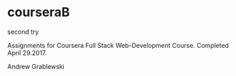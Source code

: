 # courseraB
second try

Assignments for Coursera Full Stack Web-Development Course. Completed April 29.2017.

Andrew Grablewski
